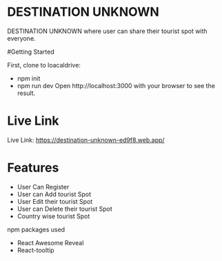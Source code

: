 # DESTINATION UNKNOWN

DESTINATION UNKNOWN where user can share their tourist spot with everyone.

#Getting Started

First, clone to loacaldrive:
 - npm init
 - npm run dev
Open http://localhost:3000 with your browser to see the result.  

# Live Link

Live Link:
https://destination-unknown-ed9f8.web.app/

# Features
- User Can Register
- User can Add tourist Spot
- User Edit their tourist Spot
- User can Delete their tourist Spot
- Country wise tourist Spot

npm packages used

* React Awesome Reveal
* React-tooltip



